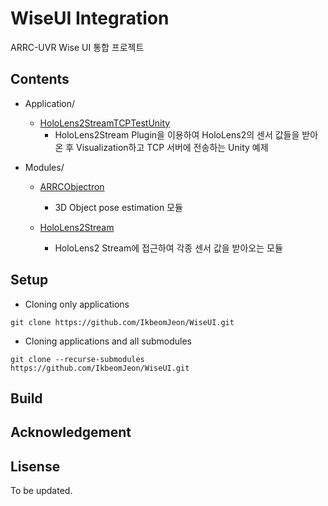 # WiseUI Integration 
ARRC-UVR Wise UI 통합 프로젝트

## Contents

- Application/
  - [HoloLens2StreamTCPTestUnity](https://github.com/IkbeomJeon/WiseUI/tree/master/Applications/HoloLens2StreamTCPTestUnity)
    - HoloLens2Stream Plugin을 이용하여 HoloLens2의 센서 값들을 받아온 후 Visualization하고 TCP 서버에 전송하는 Unity 예제
    
  
  
- Modules/

  - [ARRCObjectron](https://gitlab.com/IkbeomJeon/arrcobjectron)
    - 3D Object pose estimation 모듈

  - [HoloLens2Stream](https://github.com/IkbeomJeon/HoloLens2Stream)
    - HoloLens2 Stream에 접근하여 각종 센서 값을 받아오는 모듈

## Setup
- Cloning only applications
```
git clone https://github.com/IkbeomJeon/WiseUI.git
```
-  Cloning applications and all submodules
```
git clone --recurse-submodules https://github.com/IkbeomJeon/WiseUI.git
```

## Build

## Acknowledgement

## Lisense

To be updated.



